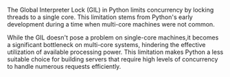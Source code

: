 The Global Interpreter Lock (GIL) in Python limits concurrency by locking threads to a single core. This limitation stems from Python's early development during a time when multi-core machines were not common.

While the GIL doesn't pose a problem on single-core machines,it becomes a significant bottleneck on multi-core systems, hindering the effective utilization of available processing power. This limitation makes Python a less suitable choice for building servers that require high levels of concurrency to handle numerous requests efficiently.